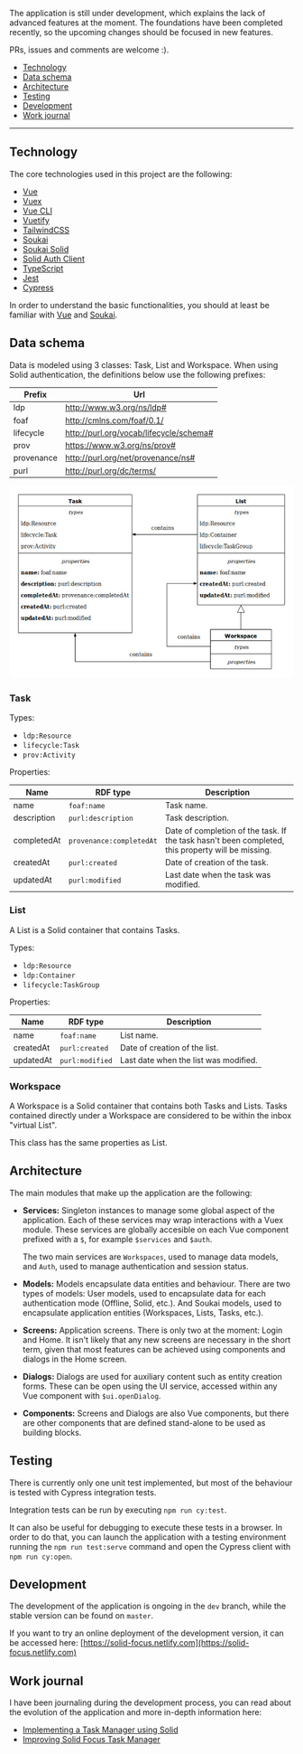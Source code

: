 The application is still under development, which explains the lack of advanced features at the moment. The foundations have been completed recently, so the upcoming changes should be focused in new features.

PRs, issues and comments are welcome :).

- [Technology](#technology)
- [Data schema](#data-schema)
- [Architecture](#architecture)
- [Testing](#testing)
- [Development](#development)
- [Work journal](#work-journal)

-----

## Technology

The core technologies used in this project are the following:

- [Vue](https://vuejs.org/)
- [Vuex](https://vuex.vuejs.org/)
- [Vue CLI](https://cli.vuejs.org/)
- [Vuetify](https://vuetifyjs.com/)
- [TailwindCSS](https://tailwindcss.com/)
- [Soukai](https://soukai.js.org/)
- [Soukai Solid](https://github.com/NoelDeMartin/soukai-solid)
- [Solid Auth Client](https://github.com/solid/solid-auth-client)
- [TypeScript](https://www.typescriptlang.org/)
- [Jest](https://jestjs.io/)
- [Cypress](https://www.cypress.io/)

In order to understand the basic functionalities, you should at least be familiar with [Vue](https://vuejs.org/) and [Soukai](https://soukai.js.org/).

## Data schema

Data is modeled using 3 classes: Task, List and Workspace. When using Solid authentication, the definitions below use the following prefixes:

| Prefix     | Url                                     |
| ---------- | --------------------------------------- |
| ldp        | http://www.w3.org/ns/ldp#               |
| foaf       | http://cmlns.com/foaf/0.1/              |
| lifecycle  | http://purl.org/vocab/lifecycle/schema# |
| prov       | https://www.w3.org/ns/prov#             |
| provenance | http://purl.org/net/provenance/ns#      |
| purl       | http://purl.org/dc/terms/               |

![Data schema](Classes.jpg)

### Task

Types:

  - `ldp:Resource`
  - `lifecycle:Task`
  - `prov:Activity`

Properties:

| Name        | RDF type                 | Description                           |
| ----------- | ------------------------ | ------------------------------------- |
| name        | `foaf:name`              | Task name.                            |
| description | `purl:description`       | Task description.                     |
| completedAt | `provenance:completedAt` | Date of completion of the task. If the task hasn't been completed, this property will be missing. |
| createdAt   | `purl:created`           | Date of creation of the task.         |
| updatedAt   | `purl:modified`          | Last date when the task was modified. |

### List

A List is a Solid container that contains Tasks.

Types:

- `ldp:Resource`
- `ldp:Container`
- `lifecycle:TaskGroup`

Properties:

| Name        | RDF type                 | Description                           |
| ----------- | ------------------------ | ------------------------------------- |
| name        | `foaf:name`              | List name.                            |
| createdAt   | `purl:created`           | Date of creation of the list.         |
| updatedAt   | `purl:modified`          | Last date when the list was modified. |

### Workspace

A Workspace is a Solid container that contains both Tasks and Lists. Tasks contained directly under a Workspace are considered to be within the inbox "virtual List".

This class has the same properties as List.

## Architecture

The main modules that make up the application are the following:

- **Services:** Singleton instances to manage some global aspect of the application. Each of these  services may wrap interactions with a Vuex module. These services are globally accesible on each Vue component prefixed with a `$`, for example `$services` and `$auth`.

  The two main services are `Workspaces`, used to manage data models, and `Auth`, used to manage authentication and session status.

- **Models:** Models encapsulate data entities and behaviour. There are two types of models: User models, used to encapsulate data for each authentication mode (Offline, Solid, etc.). And Soukai models, used to encapsulate application entities (Workspaces, Lists, Tasks, etc.).

- **Screens:** Application screens. There is only two at the moment: Login and Home. It isn't likely that any new screens are necessary in the short term, given that most features can be achieved using components and dialogs in the Home screen.

- **Dialogs:** Dialogs are used for auxiliary content such as entity creation forms. These can be open using the UI service, accessed within any Vue component with `$ui.openDialog`.

- **Components:** Screens and Dialogs are also Vue components, but there are other components that are defined stand-alone to be used as building blocks.

## Testing

There is currently only one unit test implemented, but most of the behaviour is tested with Cypress integration tests.

Integration tests can be run by executing `npm run cy:test`.

It can also be useful for debugging to execute these tests in a browser. In order to do that, you can launch the application with a testing environment running the `npm run test:serve` command and open the Cypress client with `npm run cy:open`.

## Development

The development of the application is ongoing in the `dev` branch, while the stable version can be found on `master`.

If you want to try an online deployment of the development version, it can be accessed here:  [https://solid-focus.netlify.com](https://solid-focus.netlify.com)

## Work journal

I have been journaling during the  development process, you can read about the evolution of the application and more in-depth information here:

- [Implementing a Task Manager using Solid](https://noeldemartin.com/tasks/implementing-a-task-manager-using-solid)
- [Improving Solid Focus Task Manager](https://noeldemartin.com/tasks/improving-solid-focus-task-manager)
